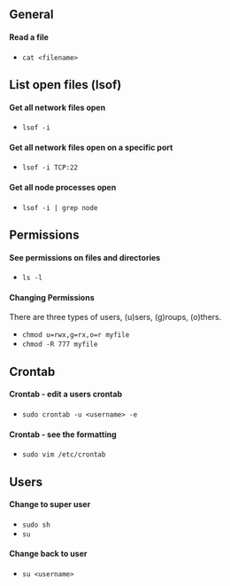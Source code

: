 ## General

#### Read a file
- `cat <filename>`

## List open files (lsof)

#### Get all network files open
- `lsof -i`

#### Get all network files open on a specific port
- `lsof -i TCP:22`

#### Get all node processes open
- `lsof -i | grep node`

## Permissions

#### See permissions on files and directories
- `ls -l`

#### Changing Permissions
There are three types of users, (u)sers, (g)roups, (o)thers.
- `chmod u=rwx,g=rx,o=r myfile`
- `chmod -R 777 myfile`

## Crontab

#### Crontab - edit a users crontab
- `sudo crontab -u <username> -e`

#### Crontab - see the formatting
- `sudo vim /etc/crontab`

## Users

#### Change to super user
- `sudo sh`
- `su`

#### Change back to user
- `su <username>`
